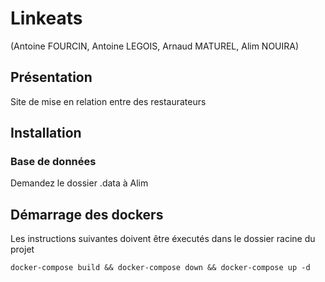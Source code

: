 # Linkeats
(Antoine FOURCIN, Antoine LEGOIS, Arnaud MATUREL, Alim NOUIRA)

## Présentation
Site de mise en relation entre des restaurateurs

## Installation

### Base de données

Demandez le dossier .data à Alim

## Démarrage des dockers

Les instructions suivantes doivent être éxecutés dans le dossier racine du projet

```Shell
docker-compose build && docker-compose down && docker-compose up -d
```